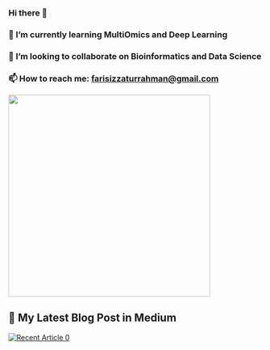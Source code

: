 ### Hi there 👋

### 🌱 I’m currently learning MultiOmics and Deep Learning
### 👯 I’m looking to collaborate on Bioinformatics and Data Science
### 📫 How to reach me: farisizzaturrahman@gmail.com


<img src="https://github-readme-stats.vercel.app/api?username=FarisIzzaturRahman&show_icons=true" width="400">


## 📝 My Latest Blog Post in Medium

<a target="_blank" href="https://github-readme-medium-recent-article.vercel.app/medium/@farisizzaturrahman/0"><img src="https://github-readme-medium-recent-article.vercel.app/medium/@farisizzaturrahman/0" alt="Recent Article 0"> 

